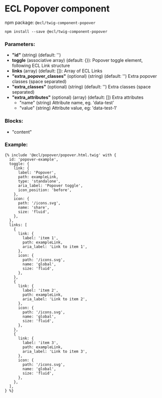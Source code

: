 # ECL Popover component

npm package: `@ecl/twig-component-popover`

```shell
npm install --save @ecl/twig-component-popover
```

### Parameters:

- **"id"** (string) (default: '')
- **toggle** (associative array) (default: {}): Popover toggle element, following ECL Link structure
- **links** (array) (default: []): Array of ECL Links
- **"extra_popover_classes"** (optional) (string) (default: '') Extra popover classes (space separated)
- **"extra_classes"** (optional) (string) (default: '') Extra classes (space separated)
- **"extra_attributes"** (optional) (array) (default: []) Extra attributes
  - "name" (string) Attribute name, eg. 'data-test'
  - "value" (string) Attribute value, eg: 'data-test-1'

### Blocks:

- "content"

### Example:

<!-- prettier-ignore -->
```twig
{% include '@ecl/popover/popover.html.twig' with { 
  id: 'popover-example',
  toggle: {
    link: {
      label: 'Popover',
      path: exampleLink,
      type: 'standalone',
      aria_label: 'Popover toggle',
      icon_position: 'before',
    },
    icon: {
      path: '/icons.svg',
      name: 'share',
      size: 'fluid',
    },
  },
  links: [
    {
      link: {
        label: 'item 1',
        path: exampleLink,
        aria_label: 'Link to item 1',
      },
      icon: {
        path: '/icons.svg',
        name: 'global',
        size: 'fluid',
      },
    },
    {
      link: {
        label: 'item 2',
        path: exampleLink,
        aria_label: 'Link to item 2',
      },
      icon: {
        path: '/icons.svg',
        name: 'global',
        size: 'fluid',
      },
    },
    {
      link: {
        label: 'item 3',
        path: exampleLink,
        aria_label: 'Link to item 3',
      },
      icon: {
        path: '/icons.svg',
        name: 'global',
        size: 'fluid',
      },
    },
  ],
} %}
```

